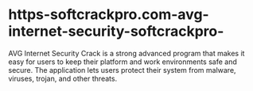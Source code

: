 # https-softcrackpro.com-avg-internet-security-softcrackpro-
AVG Internet Security Crack is a strong advanced program that makes it easy for users to keep their platform and work environments safe and secure. The application lets users protect their system from malware, viruses, trojan, and other threats.

